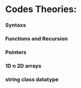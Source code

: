 # Codes Theories:
### Syntaxs 
### Functions and Recursion
### Pointers
### 1D n 2D arrays
### string class datatype
